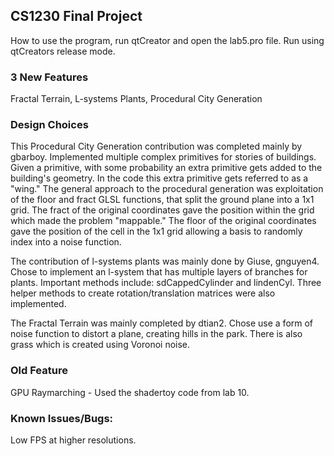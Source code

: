 ## CS1230 Final Project
How to use the program, run qtCreator and open the lab5.pro file. Run using
qtCreators release mode.

### 3 New Features
Fractal Terrain, L-systems Plants, Procedural City Generation

### Design Choices
This Procedural City Generation contribution was completed mainly by gbarboy. Implemented multiple complex primitives for stories of buildings. Given a primitive, with some probability an extra primitive gets added to the building's geometry. In the code this extra primitive gets referred to as a "wing." The general approach to the procedural generation was exploitation of the floor and fract GLSL functions, that split the ground plane into a 1x1 grid. The fract of the original coordinates gave the position within the grid which made the problem "mappable." The floor of the original coordinates gave the position of the cell in the 1x1 grid allowing a basis to randomly index into a noise function.

The contribution of l-systems plants was mainly done by Giuse, gnguyen4. Chose to implement an l-system that has multiple layers of branches for plants. Important methods include: sdCappedCylinder and lindenCyl. Three helper methods to create rotation/translation matrices were also implemented.

The Fractal Terrain was mainly completed by dtian2. Chose use a form of noise function to distort a plane, creating hills in the park. There is also grass which
is created using Voronoi noise.

### Old Feature
GPU Raymarching - Used the shadertoy code from lab 10.

### Known Issues/Bugs:

Low FPS at higher resolutions.
